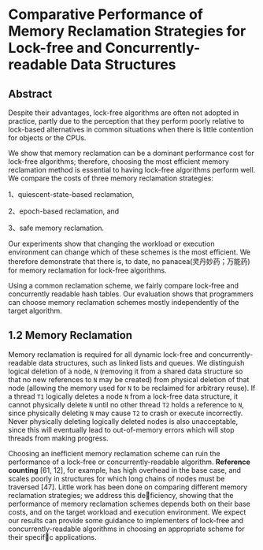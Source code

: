 # Comparative Performance of Memory Reclamation Strategies for Lock-free and Concurrently-readable Data Structures

## Abstract

Despite their advantages, lock-free algorithms are often not adopted in practice, partly due to the perception that they perform poorly relative to lock-based alternatives in common situations when there is little contention for objects or the CPUs.

We show that memory reclamation can be a dominant performance cost for lock-free algorithms; therefore, choosing the most efficient memory reclamation method is essential to having lock-free algorithms perform well. We compare the costs of three memory reclamation strategies: 

1、quiescent-state-based reclamation, 

2、epoch-based reclamation, and

3、safe memory reclamation. 

Our experiments show that changing the workload or execution environment can change which of these schemes is the most efficient. We therefore demonstrate that there is, to date, no panacea(灵丹妙药；万能药) for memory reclamation for lock-free algorithms.

Using a common reclamation scheme, we fairly compare lock-free and concurrently readable hash tables. Our evaluation shows that programmers can choose memory reclamation schemes mostly independently of the target algorithm.


## 1.2 Memory Reclamation

Memory reclamation is required for all dynamic lock-free and concurrently-readable data structures, such as linked lists and queues. We distinguish logical deletion of a node, `N` (removing it from a shared data structure so that no new references to `N` may be created) from physical deletion of that node (allowing the memory used for `N` to be reclaimed for arbitrary reuse). If a thread `T1` logically deletes a node `N` from a lock-free data structure, it cannot physically delete `N` until no other thread `T2` holds a reference to `N`, since physically deleting `N` may cause `T2` to crash or execute incorrectly. Never physically deleting logically deleted nodes is also unacceptable, since this will eventually lead to out-of-memory errors which will stop threads from making progress.



Choosing an inefficient memory reclamation scheme can ruin the performance of a lock-free or concurrently-readable algorithm. **Reference counting** [61, 12], for example, has high overhead in the base case, and scales poorly in structures for which long chains of nodes must be traversed [47]. Little work has been done on comparing different memory reclamation strategies; we address this deficiency, showing that the performance of memory reclamation schemes depends both on their base costs, and on the target workload and execution environment. We expect our results can provide some guidance to implementers of lock-free and concurrently-readable algorithms in choosing an appropriate scheme for their specifc applications.